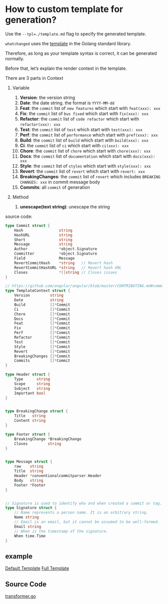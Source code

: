 # How to custom template for generation?

Use the `--tpl=./template.md` flag to specify the generated template.

`whatchanged` uses the [template](https://golang.org/pkg/text/template/) in the Golang standard library.

Therefore, as long as your template syntax is correct, it can be generated normally.

Before that, let’s explain the render context in the template.

There are 3 parts in Context

1. Variable

   1. **Version**: the version string
   2. **Date**: the date string. the format is `YYYY-MM-dd`
   3. **Feat**: the `commit` list of `new features` which start with `feat(xxx): xxx`
   4. **Fix**: the `commit` list of `bus fixed` which start with `fix(xxx): xxx`
   5. **Refactor**: the `commit` list of `code refactor` which start with `refactor(xxx): xxx`
   6. **Test**: the `commit` list of `test` which start with `test(xxx): xxx`
   7. **Perf**: the `commit` list of `performance` which start with `pref(xxx): xxx`
   8. **Build**: the `commit` list of `build` which start with `build(xxx): xxx`
   9. **Ci**: the `commit` list of `ci` which start with `ci(xxx): xxx`
   10. **Chore**: the `commit` list of `chore` which start with `chore(xxx): xxx`
   11. **Docs**: the `commit` list of `documentation` which start with `docs(xxx): xxx`
   12. **Style**: the `commit` list of `styles` which start with `style(xxx): xxx`
   13. **Revert**: the `commit` list of `revert` which start with `revert: xxx`
   14. **BreakingChanges**: the `commit` list of `revert` which includes `BREAKING CHANGES: xxx` in commit message body
   15. **Commits**: all `commit` of generation

2. Method

   1. **unescape(text string)**: unescape the string

source code:

```go
type Commit struct {
	Hash                string
	HashURL             string
	Short               string
	Message             string
	Author              *object.Signature
	Committer           *object.Signature
	Field               Message
	RevertCommitHash    *string   // Revert hash
	RevertCommitHashURL *string   // Revert hash URL
	Closes              *[]string // Closes issues
}

// https://github.com/angular/angular/blob/master/CONTRIBUTING.md#commit-message-header
type TemplateContext struct {
	Version         string
	Date            string
	Build           []*Commit
	Ci              []*Commit
	Chore           []*Commit
	Docs            []*Commit
	Feat            []*Commit
	Fix             []*Commit
	Perf            []*Commit
	Refactor        []*Commit
	Test            []*Commit
	Style           []*Commit
	Revert          []*Commit
	BreakingChanges []*Commit
	Commits         []*Commit
}

type Header struct {
	Type      string
	Scope     string
	Subject   string
	Important bool
}


type BreakingChange struct {
	Title   string
	Content string
}

type Footer struct {
	BreakingChange *BreakingChange
	Closes         string
}


type Message struct {
	raw    string
	Title  string
	Header *conventionalcommitparser.Header
	Body   string
	Footer *Footer
}


// Signature is used to identify who and when created a commit or tag.
type Signature struct {
	// Name represents a person name. It is an arbitrary string.
	Name string
	// Email is an email, but it cannot be assumed to be well-formed.
	Email string
	// When is the timestamp of the signature.
	When time.Time
}
```

## example

[Default Template](4_generator/template/default.tpl)
[Full Template](4_generator/template/full.tpl)

## Source Code

[transformer.go](3_transformer/transform.go)
